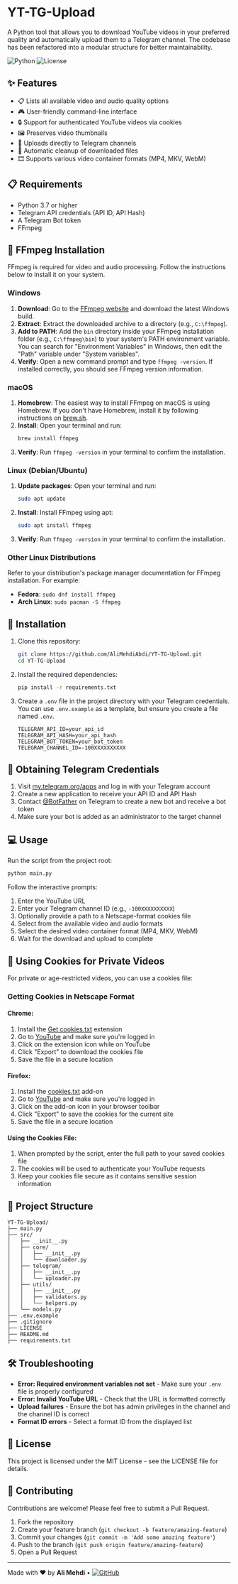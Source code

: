# YT-TG-Upload

A Python tool that allows you to download YouTube videos in your preferred quality and automatically upload them to a Telegram channel. The codebase has been refactored into a modular structure for better maintainability.

![Python](https://img.shields.io/badge/Python-3.7%2B-blue)
![License](https://img.shields.io/badge/License-MIT-green)

## ✨ Features

- 📋 Lists all available video and audio quality options
- 🎮 User-friendly command-line interface
- 🔒 Support for authenticated YouTube videos via cookies
- 🖼️ Preserves video thumbnails
- 📱 Uploads directly to Telegram channels
- 🧹 Automatic cleanup of downloaded files
- 🎞️ Supports various video container formats (MP4, MKV, WebM)

## 📋 Requirements

- Python 3.7 or higher
- Telegram API credentials (API ID, API Hash)
- A Telegram Bot token
- FFmpeg

## 🔧 FFmpeg Installation

FFmpeg is required for video and audio processing. Follow the instructions below to install it on your system.

### Windows

1.  **Download**: Go to the [FFmpeg website](https://ffmpeg.org/download.html) and download the latest Windows build.
2.  **Extract**: Extract the downloaded archive to a directory (e.g., `C:\ffmpeg`).
3.  **Add to PATH**: Add the `bin` directory inside your FFmpeg installation folder (e.g., `C:\ffmpeg\bin`) to your system's PATH environment variable. You can search for "Environment Variables" in Windows, then edit the "Path" variable under "System variables".
4.  **Verify**: Open a new command prompt and type `ffmpeg -version`. If installed correctly, you should see FFmpeg version information.

### macOS

1.  **Homebrew**: The easiest way to install FFmpeg on macOS is using Homebrew. If you don't have Homebrew, install it by following instructions on [brew.sh](https://brew.sh/).
2.  **Install**: Open your terminal and run:
    ```bash
    brew install ffmpeg
    ```
3.  **Verify**: Run `ffmpeg -version` in your terminal to confirm the installation.

### Linux (Debian/Ubuntu)

1.  **Update packages**: Open your terminal and run:
    ```bash
    sudo apt update
    ```
2.  **Install**: Install FFmpeg using apt:
    ```bash
    sudo apt install ffmpeg
    ```
3.  **Verify**: Run `ffmpeg -version` in your terminal to confirm the installation.

### Other Linux Distributions

Refer to your distribution's package manager documentation for FFmpeg installation. For example:

- **Fedora**: `sudo dnf install ffmpeg`
- **Arch Linux**: `sudo pacman -S ffmpeg`

## 🚀 Installation

1. Clone this repository:

   ```bash
   git clone https://github.com/AliMehdiAbdi/YT-TG-Upload.git
   cd YT-TG-Upload
   ```

2. Install the required dependencies:

   ```bash
   pip install -r requirements.txt
   ```

3. Create a `.env` file in the project directory with your Telegram credentials. You can use `.env.example` as a template, but ensure you create a file named `.env`.
   ```
   TELEGRAM_API_ID=your_api_id
   TELEGRAM_API_HASH=your_api_hash
   TELEGRAM_BOT_TOKEN=your_bot_token
   TELEGRAM_CHANNEL_ID=-100XXXXXXXXXX
   ```

## 🔑 Obtaining Telegram Credentials

1. Visit [my.telegram.org/apps](https://my.telegram.org/apps) and log in with your Telegram account
2. Create a new application to receive your API ID and API Hash
3. Contact [@BotFather](https://t.me/BotFather) on Telegram to create a new bot and receive a bot token
4. Make sure your bot is added as an administrator to the target channel

## 💻 Usage

Run the script from the project root:

```bash
python main.py
```

Follow the interactive prompts:

1. Enter the YouTube URL
2. Enter your Telegram channel ID (e.g., `-100XXXXXXXXXX`)
3. Optionally provide a path to a Netscape-format cookies file
4. Select from the available video and audio formats
5. Select the desired video container format (MP4, MKV, WebM)
6. Wait for the download and upload to complete

## 🍪 Using Cookies for Private Videos

For private or age-restricted videos, you can use a cookies file:

### Getting Cookies in Netscape Format

#### Chrome:

1. Install the [Get cookies.txt](https://chrome.google.com/webstore/detail/get-cookiestxt/bgaddhkoddajcdgocldbbfleckgcbcid) extension
2. Go to [YouTube](https://www.youtube.com) and make sure you're logged in
3. Click on the extension icon while on YouTube
4. Click "Export" to download the cookies file
5. Save the file in a secure location

#### Firefox:

1. Install the [cookies.txt](https://addons.mozilla.org/en-US/firefox/addon/cookies-txt/) add-on
2. Go to [YouTube](https://www.youtube.com) and make sure you're logged in
3. Click on the add-on icon in your browser toolbar
4. Click "Export" to save the cookies for the current site
5. Save the file in a secure location

#### Using the Cookies File:

1. When prompted by the script, enter the full path to your saved cookies file
2. The cookies will be used to authenticate your YouTube requests
3. Keep your cookies file secure as it contains sensitive session information

## 📁 Project Structure

```
YT-TG-Upload/
├── main.py
├── src/
│   ├── __init__.py
│   ├── core/
│   │   ├── __init__.py
│   │   └── downloader.py
│   ├── telegram/
│   │   ├── __init__.py
│   │   └── uploader.py
│   ├── utils/
│   │   ├── __init__.py
│   │   ├── validators.py
│   │   └── helpers.py
│   └── models.py
├── .env.example
├── .gitignore
├── LICENSE
├── README.md
├── requirements.txt
```

## 🛠️ Troubleshooting

- **Error: Required environment variables not set** - Make sure your `.env` file is properly configured
- **Error: Invalid YouTube URL** - Check that the URL is formatted correctly
- **Upload failures** - Ensure the bot has admin privileges in the channel and the channel ID is correct
- **Format ID errors** - Select a format ID from the displayed list

## 📄 License

This project is licensed under the MIT License - see the LICENSE file for details.

## 🤝 Contributing

Contributions are welcome! Please feel free to submit a Pull Request.

1. Fork the repository
2. Create your feature branch (`git checkout -b feature/amazing-feature`)
3. Commit your changes (`git commit -m 'Add some amazing feature'`)
4. Push to the branch (`git push origin feature/amazing-feature`)
5. Open a Pull Request

---

Made with ❤️ by **Ali Mehdi** • [![GitHub](https://img.shields.io/badge/GitHub-Profile-blue)](https://github.com/AliMehdiAbdi)
